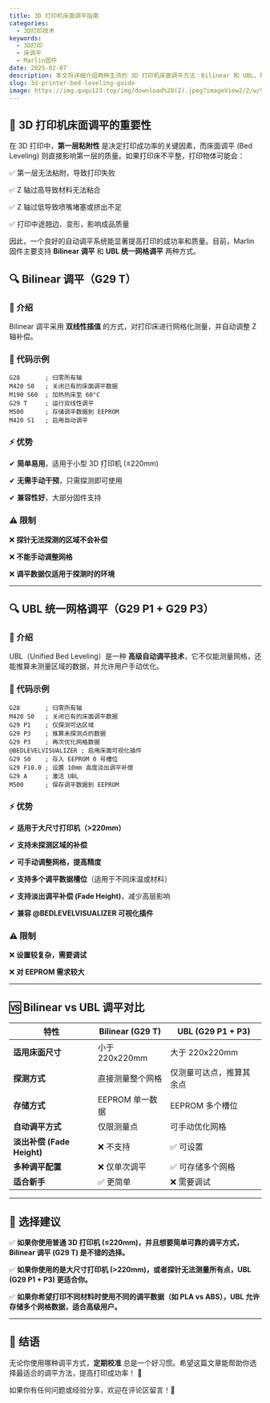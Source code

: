 ```yaml
---
title: 3D 打印机床面调平指南
categories:
  - 3D打印技术
keywords:
  - 3D打印
  - 床调平
  - Marlin固件
date: 2025-02-07
description: 本文将详细介绍两种主流的 3D 打印机床面调平方法：Bilinear 和 UBL，帮助用户选择最适合自己的调平方式。
slug: 3d-printer-bed-leveling-guide
image: https://img.ququ123.top/img/download%20(2).jpeg?imageView2/2/w/900/h/480
---
```


## 📌 3D 打印机床面调平的重要性

在 3D 打印中，**第一层粘附性** 是决定打印成功率的关键因素，而床面调平 (Bed Leveling) 则直接影响第一层的质量。如果打印床不平整，打印物体可能会：

✅ 第一层无法粘附，导致打印失败 

✅ Z 轴过高导致材料无法粘合 

✅ Z 轴过低导致喷嘴堵塞或挤出不足 

✅ 打印中途翘边、变形，影响成品质量

因此，一个良好的自动调平系统能显著提高打印的成功率和质量。目前，Marlin 固件主要支持 **Bilinear 调平** 和 **UBL 统一网格调平** 两种方式。


## 🔍 Bilinear 调平（G29 T）

### **📖 介绍**

Bilinear 调平采用 **双线性插值** 的方式，对打印床进行网格化测量，并自动调整 Z 轴补偿。

### **📜 代码示例**

```gcode
G28       ; 归零所有轴
M420 S0   ; 关闭已有的床面调平数据
M190 S60  ; 加热热床至 60°C
G29 T     ; 运行双线性调平
M500      ; 存储调平数据到 EEPROM
M420 S1   ; 启用自动调平
```

### **⚡ 优势**

✔ **简单易用**，适用于小型 3D 打印机 (≤220mm)

✔ **无需手动干预**，只需探测即可使用

✔ **兼容性好**，大部分固件支持

### **⚠️ 限制**

❌ **探针无法探测的区域不会补偿**

❌ **不能手动调整网格**

❌ **调平数据仅适用于探测时的环境**

---

## 🔍 UBL 统一网格调平（G29 P1 + G29 P3）

### **📖 介绍**

UBL（Unified Bed Leveling）是一种 **高级自动调平技术**，它不仅能测量网格，还能推算未测量区域的数据，并允许用户手动优化。

### **📜 代码示例**

```gcode
G28       ; 归零所有轴
M420 S0   ; 关闭已有的床面调平数据
G29 P1    ; 仅探测可达区域
G29 P3    ; 推算未探测点的数据
G29 P3    ; 再次优化网格数据
@BEDLEVELVISUALIZER ; 启用床面可视化插件
G29 S0    ; 存入 EEPROM 0 号槽位
G29 F10.0 ; 设置 10mm 高度淡出调平补偿
G29 A     ; 激活 UBL
M500      ; 保存调平数据到 EEPROM
```

### **⚡ 优势**

✔ **适用于大尺寸打印机（>220mm）**

✔ **支持未探测区域的补偿**

✔ **可手动调整网格，提高精度**

✔ **支持多个调平数据槽位**（适用于不同床温或材料）

✔ **支持淡出调平补偿 (Fade Height)**，减少高层影响

✔ **兼容 @BEDLEVELVISUALIZER 可视化插件**

### **⚠️ 限制**

❌ **设置较复杂，需要调试**

❌ **对 EEPROM 需求较大**

---

## 🆚 Bilinear vs UBL 调平对比

| 特性                     | Bilinear (G29 T) | UBL (G29 P1 + P3) |
| ---------------------- | ---------------- | ----------------- |
| **适用床面尺寸**             | 小于 220x220mm     | 大于 220x220mm      |
| **探测方式**               | 直接测量整个网格         | 仅测量可达点，推算其余点      |
| **存储方式**               | EEPROM 单一数据      | EEPROM 多个槽位       |
| **自动调平方式**             | 仅限测量点            | 可手动优化网格           |
| **淡出补偿 (Fade Height)** | ❌ 不支持            | ✅ 可设置             |
| **多种调平配置**             | ❌ 仅单次调平          | ✅ 可存储多个网格         |
| **适合新手**               | ✅ 更简单            | ❌ 需要调试            |

---

## 🎯 选择建议

✅ **如果你使用普通 3D 打印机 (≤220mm)，并且想要简单可靠的调平方式，Bilinear 调平 (G29 T) 是不错的选择。**

✅ **如果你使用的是大尺寸打印机 (>220mm)，或者探针无法测量所有点，UBL (G29 P1 + P3) 更适合你。**

✅ **如果你希望打印不同材料时使用不同的调平数据（如 PLA vs ABS），UBL 允许存储多个网格数据，适合高级用户。**

---

## 🔗 结语

无论你使用哪种调平方式，**定期校准** 总是一个好习惯。希望这篇文章能帮助你选择最适合的调平方法，提高打印成功率！ 🚀

如果你有任何问题或经验分享，欢迎在评论区留言！🎯


